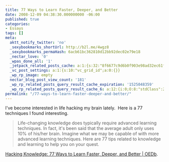 ```yaml
---
title: 77 Ways to Learn Faster, Deeper, and Better
date: 2008-12-09 04:38:30.000000000 -06:00
published: true
categories:
- Essays
tags: []
meta:
  aktt_notify_twitter: 'no'
  _sexybookmarks_shortUrl: http://b2l.me/4wgz8
  _sexybookmarks_permaHash: 6acb61bc362810d12bb92dec02e79e18
  _nectar_love: '0'
  _wpas_done_all: '1'
  _jetpack_related_posts_cache: a:1:{s:32:"8f6677c9d6b0f903e98ad32ec61f8deb";a:2:{s:7:"expires";i:1503702402;s:7:"payload";a:3:{i:0;a:1:{s:2:"id";i:1292;}i:1;a:1:{s:2:"id";i:968;}i:2;a:1:{s:2:"id";i:675;}}}}
  _vc_post_settings: a:1:{s:10:"vc_grid_id";a:0:{}}
  _wp_rp_image: empty
  nectar_blog_post_view_count: '181'
  _wp_rp_related_posts_query_result_cache_expiration: '1525048359'
  _wp_rp_related_posts_query_result_cache_6: a:12:{i:0;O:8:"stdClass":2:{s:7:"post_id";s:3:"675";s:5:"score";s:18:"21.340340026880117";}i:1;O:8:"stdClass":2:{s:7:"post_id";s:4:"1027";s:5:"score";s:17:"17.66680304661073";}i:2;O:8:"stdClass":2:{s:7:"post_id";s:3:"200";s:5:"score";s:18:"14.780823636746529";}i:3;O:8:"stdClass":2:{s:7:"post_id";s:4:"3744";s:5:"score";s:18:"13.832957822179477";}i:4;O:8:"stdClass":2:{s:7:"post_id";s:4:"2864";s:5:"score";s:18:"12.346283972104182";}i:5;O:8:"stdClass":2:{s:7:"post_id";s:3:"210";s:5:"score";s:18:"12.346283972104182";}i:6;O:8:"stdClass":2:{s:7:"post_id";s:3:"124";s:5:"score";s:18:"12.346283972104182";}i:7;O:8:"stdClass":2:{s:7:"post_id";s:3:"107";s:5:"score";s:18:"12.346283972104182";}i:8;O:8:"stdClass":2:{s:7:"post_id";s:4:"1289";s:5:"score";s:18:"11.770919827203416";}i:9;O:8:"stdClass":2:{s:7:"post_id";s:3:"427";s:5:"score";s:18:"11.770919827203416";}i:10;O:8:"stdClass":2:{s:7:"post_id";s:3:"353";s:5:"score";s:18:"11.770919827203416";}i:11;O:8:"stdClass":2:{s:7:"post_id";s:3:"968";s:5:"score";s:18:"11.324632724574997";}}
permalink: "/77-ways-to-learn-faster-deeper-and-better/"
---
```

<p>I've become interested in life hacking my brain lately.  Here is a 77 techniques I found interesting.</p>
<blockquote><p>Life-changing knowledge does typically require advanced learning techniques. In fact, it's been said that the average adult only uses 10% of his/her brain. Imagine what we may be capable of with more advanced learning techniques. Here are 77 tips related to knowledge and learning to help you on your quest.</p></blockquote>
<p><a href="http://oedb.org/library/college-basics/hacking-knowledge" rel="nofollow">Hacking Knowledge: 77 Ways to Learn Faster, Deeper, and Better | OEDb</a>.</p>
